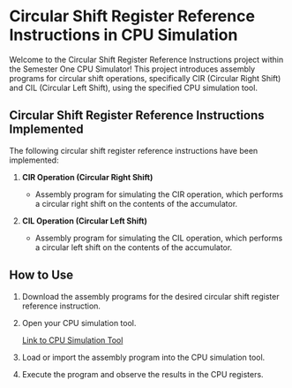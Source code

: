 # Circular Shift Register Reference Instructions in CPU Simulation

Welcome to the Circular Shift Register Reference Instructions project within the Semester One CPU Simulator! This project introduces assembly programs for circular shift operations, specifically CIR (Circular Right Shift) and CIL (Circular Left Shift), using the specified CPU simulation tool.

## Circular Shift Register Reference Instructions Implemented

The following circular shift register reference instructions have been implemented:

1. **CIR Operation (Circular Right Shift)**
   - Assembly program for simulating the CIR operation, which performs a circular right shift on the contents of the accumulator.

2. **CIL Operation (Circular Left Shift)**
   - Assembly program for simulating the CIL operation, which performs a circular left shift on the contents of the accumulator.

## How to Use

1. Download the assembly programs for the desired circular shift register reference instruction.
2. Open your CPU simulation tool.

   [Link to CPU Simulation Tool](https://cs.colby.edu/djskrien/CPUSim/)

3. Load or import the assembly program into the CPU simulation tool.

4. Execute the program and observe the results in the CPU registers.

